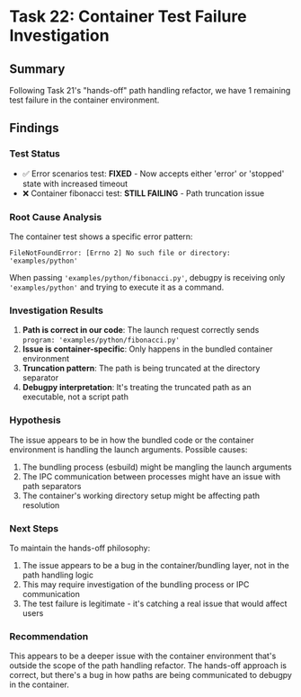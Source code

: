 # Task 22: Container Test Failure Investigation

## Summary

Following Task 21's "hands-off" path handling refactor, we have 1 remaining test failure in the container environment.

## Findings

### Test Status
- ✅ Error scenarios test: **FIXED** - Now accepts either 'error' or 'stopped' state with increased timeout
- ❌ Container fibonacci test: **STILL FAILING** - Path truncation issue

### Root Cause Analysis

The container test shows a specific error pattern:
```
FileNotFoundError: [Errno 2] No such file or directory: 'examples/python'
```

When passing `'examples/python/fibonacci.py'`, debugpy is receiving only `'examples/python'` and trying to execute it as a command.

### Investigation Results

1. **Path is correct in our code**: The launch request correctly sends `program: 'examples/python/fibonacci.py'`
2. **Issue is container-specific**: Only happens in the bundled container environment
3. **Truncation pattern**: The path is being truncated at the directory separator
4. **Debugpy interpretation**: It's treating the truncated path as an executable, not a script path

### Hypothesis

The issue appears to be in how the bundled code or the container environment is handling the launch arguments. Possible causes:
1. The bundling process (esbuild) might be mangling the launch arguments
2. The IPC communication between processes might have an issue with path separators
3. The container's working directory setup might be affecting path resolution

### Next Steps

To maintain the hands-off philosophy:
1. The issue appears to be a bug in the container/bundling layer, not in the path handling logic
2. This may require investigation of the bundling process or IPC communication
3. The test failure is legitimate - it's catching a real issue that would affect users

### Recommendation

This appears to be a deeper issue with the container environment that's outside the scope of the path handling refactor. The hands-off approach is correct, but there's a bug in how paths are being communicated to debugpy in the container.
